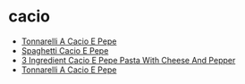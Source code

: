 # cacio

 * [Tonnarelli A Cacio E Pepe](../../index/t/tonnarelli-a-cacio-e-pepe.json)
 * [Spaghetti Cacio E Pepe](../../index/s/spaghetti-cacio-e-pepe.json)
 * [3 Ingredient Cacio E Pepe Pasta With Cheese And Pepper](../../index/3/3-ingredient-cacio-e-pepe-pasta-with-cheese-and-pepper.json)
 * [Tonnarelli A Cacio E Pepe](../../index/t/tonnarelli-a-cacio-e-pepe.json)
